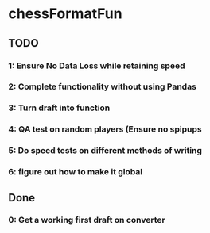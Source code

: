 # chessFormatFun
## TODO
### 1: Ensure No Data Loss while retaining speed
### 2: Complete functionality without using Pandas


### 3: Turn draft into function
### 4: QA test on random players (Ensure no spipups
### 5: Do speed tests on different methods of writing
### 6: figure out how to make it global


## Done
### 0: Get a working first draft on converter
